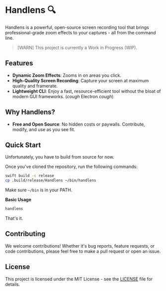 # Handlens 🔍

Handlens is a powerful, open-source screen recording tool that brings professional-grade zoom effects to your captures - all from the command line.

> [WARN] This project is currently a Work in Progress (WIP).

## Features

- **Dynamic Zoom Effects**: Zooms in on areas you click.
- **High-Quality Screen Recording**: Capture your screen at maximum quality and framerate.
- **Lightweight CLI**: Enjoy a fast, resource-efficient tool without the bloat of modern GUI frameworks. (_cough_ Electron _cough_)

## Why Handlens?

- **Free and Open Source**: No hidden costs or paywalls. Contribute, modify, and use as you see fit.

## Quick Start

Unfortunately, you have to build from source for now.

Once you've cloned the repository, run the following commands:

```sh
swift build -c release
cp .build/release/Handlens ~/bin/handlens
```

Make sure `~/bin` is in your PATH.

**Basic Usage**

```sh
handlens
```

That's it.

## Contributing

We welcome contributions! Whether it's bug reports, feature requests, or code contributions, please feel free to make a pull request or open an issue.

## License

This project is licensed under the MIT License - see the [LICENSE](LICENSE) file for details.
